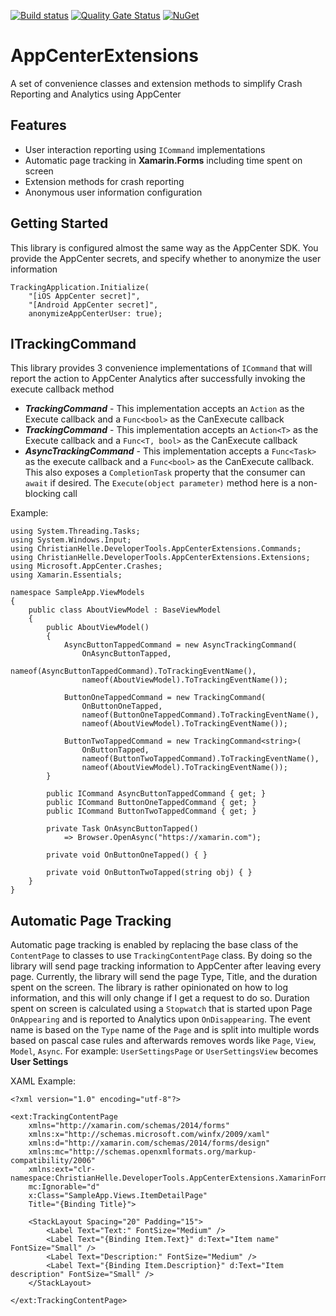 [![Build status](https://dev.azure.com/christianhelle/AppCenter%20Extensions/_apis/build/status/CI%20Build)](https://dev.azure.com/christianhelle/AppCenter%20Extensions/_build/latest?definitionId=-1)
[![Quality Gate Status](https://sonarcloud.io/api/project_badges/measure?project=christianhelle_appcenterextensions&metric=alert_status)](https://sonarcloud.io/dashboard?id=christianhelle_appcenterextensions)
[![NuGet](https://img.shields.io/nuget/v/appcenterextensions.svg?style=flat-square)]( https://www.nuget.org/packages/appcenterextensions)

# AppCenterExtensions
A set of convenience classes and extension methods to simplify Crash Reporting and Analytics using AppCenter

## Features
- User interaction reporting using `ICommand` implementations
- Automatic page tracking in **Xamarin.Forms** including time spent on screen
- Extension methods for crash reporting
- Anonymous user information configuration

## Getting Started

This library is configured almost the same way as the AppCenter SDK. You provide the AppCenter secrets, and specify whether to anonymize the user information

```
TrackingApplication.Initialize(
    "[iOS AppCenter secret]",
    "[Android AppCenter secret]",
    anonymizeAppCenterUser: true);
```

## ITrackingCommand

This library provides 3 convenience implementations of `ICommand` that will report the action to AppCenter Analytics after successfully invoking the execute callback method

- ***TrackingCommand*** - This implementation accepts an `Action` as the Execute callback and a `Func<bool>` as the CanExecute callback
- ***TrackingCommand<T>*** - This implementation accepts an `Action<T>` as the Execute callback and a `Func<T, bool>` as the CanExecute callback
- ***AsyncTrackingCommand*** - This implementation accepts a `Func<Task>` as the execute callback and a `Func<bool>` as the CanExecute callback. This also exposes a `CompletionTask` property that the consumer can `await` if desired. The `Execute(object parameter)` method here is a non-blocking call

Example:

```
using System.Threading.Tasks;
using System.Windows.Input;
using ChristianHelle.DeveloperTools.AppCenterExtensions.Commands;
using ChristianHelle.DeveloperTools.AppCenterExtensions.Extensions;
using Microsoft.AppCenter.Crashes;
using Xamarin.Essentials;

namespace SampleApp.ViewModels
{
    public class AboutViewModel : BaseViewModel
    {
        public AboutViewModel()
        {
            AsyncButtonTappedCommand = new AsyncTrackingCommand(
                OnAsyncButtonTapped,
                nameof(AsyncButtonTappedCommand).ToTrackingEventName(),
                nameof(AboutViewModel).ToTrackingEventName());

            ButtonOneTappedCommand = new TrackingCommand(
                OnButtonOneTapped,
                nameof(ButtonOneTappedCommand).ToTrackingEventName(),
                nameof(AboutViewModel).ToTrackingEventName());

            ButtonTwoTappedCommand = new TrackingCommand<string>(
                OnButtonTapped,
                nameof(ButtonTwoTappedCommand).ToTrackingEventName(),
                nameof(AboutViewModel).ToTrackingEventName());
        }

        public ICommand AsyncButtonTappedCommand { get; }
        public ICommand ButtonOneTappedCommand { get; }
        public ICommand ButtonTwoTappedCommand { get; }

        private Task OnAsyncButtonTapped()
            => Browser.OpenAsync("https://xamarin.com");

        private void OnButtonOneTapped() { }

        private void OnButtonTwoTapped(string obj) { }
    }
}
```

## Automatic Page Tracking

Automatic page tracking is enabled by replacing the base class of the `ContentPage` to classes to use `TrackingContentPage` class. By doing so the library will send page tracking information to AppCenter after leaving every page. Currently, the library will send the page Type, Title, and the duration spent on the screen. The library is rather opinionated on how to log information, and this will only change if I get a request to do so. Duration spent on screen is calculated using a `Stopwatch` that is started upon Page `OnAppearing` and is reported to Analytics upon `OnDisappearing`. The event name is based on the `Type` name of the `Page` and is split into multiple words based on pascal case rules and afterwards removes words like `Page`, `View`, `Model`, `Async`. For example: `UserSettingsPage` or `UserSettingsView` becomes **User Settings**

XAML Example:

```
<?xml version="1.0" encoding="utf-8"?>

<ext:TrackingContentPage 
    xmlns="http://xamarin.com/schemas/2014/forms" 
    xmlns:x="http://schemas.microsoft.com/winfx/2009/xaml" 
    xmlns:d="http://xamarin.com/schemas/2014/forms/design" 
    xmlns:mc="http://schemas.openxmlformats.org/markup-compatibility/2006"
    xmlns:ext="clr-namespace:ChristianHelle.DeveloperTools.AppCenterExtensions.XamarinForms;assembly=AppCenterExtensions.XamarinForms"
    mc:Ignorable="d" 
    x:Class="SampleApp.Views.ItemDetailPage" 
    Title="{Binding Title}">

    <StackLayout Spacing="20" Padding="15">
        <Label Text="Text:" FontSize="Medium" />
        <Label Text="{Binding Item.Text}" d:Text="Item name" FontSize="Small" />
        <Label Text="Description:" FontSize="Medium" />
        <Label Text="{Binding Item.Description}" d:Text="Item description" FontSize="Small" />
    </StackLayout>

</ext:TrackingContentPage>
```